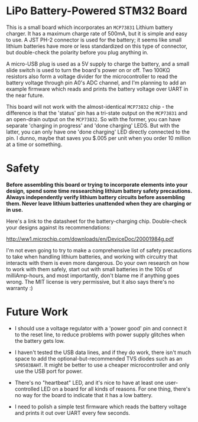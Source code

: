 # LiPo Battery-Powered STM32 Board

This is a small board which incorporates an `MCP73831` Lithium battery charger. It has a maximum charge rate of 500mA, but it is simple and easy to use. A JST PH-2 connector is used for the battery; it seems like small lithium batteries have more or less standardized on this type of connector, but double-check the polarity before you plug anything in.

A micro-USB plug is used as a 5V supply to charge the battery, and a small slide switch is used to turn the board's power on or off. Two 100KΩ resistors also form a voltage divider for the microcontroller to read the battery voltage through pin A0's ADC channel, and I'm planning to add an example firmware which reads and prints the battery voltage over UART in the near future.

This board will not work with the almost-identical `MCP73832` chip - the difference is that the 'status' pin has a tri-state output on the `MCP73831` and an open-drain output on the `MCP73832`. So with the former, you can have separate 'charging in progress' and 'done charging' LEDS. But with the latter, you can only have one 'done charging' LED directly connected to the pin. I dunno, maybe that saves you $.005 per unit when you order 10 million at a time or something.

# Safety

**Before assembling this board or trying to incorporate elements into your design, spend some time ressearching lithium battery safety precautions. Always independently verify lithium battery circuits before assembling them. Never leave lithium batteries unattended when they are charging or in use.**

Here's a link to the datasheet for the battery-charging chip. Double-check your designs against its recommendations:

http://ww1.microchip.com/downloads/en/DeviceDoc/20001984g.pdf

I'm not even going to try to make a comprehensive list of safety precautions to take when handling lithium batteries, and working with circuitry that interacts with them is even more dangerous. Do your own research on how to work with them safely, start out with small batteries in the 100s of milliAmp-hours, and most importantly, don't blame me if anything goes wrong. The MIT license is very permissive, but it also says there's no warranty :)

# Future Work

* I should use a voltage regulator with a 'power good' pin and connect it to the reset line, to reduce problems with power supply glitches when the battery gets low.

* I haven't tested the USB data lines, and if they do work, there isn't much space to add the optional-but-recommended TVS diodes such as an `SP0503BAHT`. It might be better to use a cheaper microcontroller and only use the USB port for power.

* There's no "heartbeat" LED, and it's nice to have at least one user-controlled LED on a board for all kinds of reasons. For one thing, there's no way for the board to indicate that it has a low battery.

* I need to polish a simple test firmware which reads the battery voltage and prints it out over UART every few seconds.
